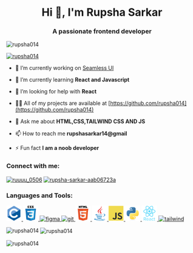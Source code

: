 <h1 align="center">Hi 👋, I'm Rupsha Sarkar</h1>
<h3 align="center">A passionate frontend developer</h3>

<p align="left"> <img src="https://komarev.com/ghpvc/?username=rupsha014&label=Profile%20views&color=0e75b6&style=flat" alt="rupsha014" /> </p>

<p align="left"> <a href="https://github.com/ryo-ma/github-profile-trophy"><img src="https://github-profile-trophy.vercel.app/?username=rupsha014" alt="rupsha014" /></a> </p>

- 🔭 I’m currently working on [Seamless UI](https://github.com/Clueless-Community/seamless-ui)

- 🌱 I’m currently learning **React and Javascript**

- 🤝 I’m looking for help with **React**

- 👨‍💻 All of my projects are available at [https://github.com/rupsha014](https://github.com/rupsha014)

- 💬 Ask me about **HTML,CSS,TAILWIND CSS AND JS**

- 📫 How to reach me **rupshasarkar14@gmail**

- ⚡ Fun fact **I am a noob developer**

<h3 align="left">Connect with me:</h3>
<p align="left">
<a href="https://twitter.com/ruuuu_0506" target="blank"><img align="center" src="https://raw.githubusercontent.com/rahuldkjain/github-profile-readme-generator/master/src/images/icons/Social/twitter.svg" alt="ruuuu_0506" height="30" width="40" /></a>
<a href="https://linkedin.com/in/rupsha-sarkar-aab06723a" target="blank"><img align="center" src="https://raw.githubusercontent.com/rahuldkjain/github-profile-readme-generator/master/src/images/icons/Social/linked-in-alt.svg" alt="rupsha-sarkar-aab06723a" height="30" width="40" /></a>
</p>

<h3 align="left">Languages and Tools:</h3>
<p align="left"> <a href="https://www.cprogramming.com/" target="_blank" rel="noreferrer"> <img src="https://raw.githubusercontent.com/devicons/devicon/master/icons/c/c-original.svg" alt="c" width="40" height="40"/> </a> <a href="https://www.w3schools.com/css/" target="_blank" rel="noreferrer"> <img src="https://raw.githubusercontent.com/devicons/devicon/master/icons/css3/css3-original-wordmark.svg" alt="css3" width="40" height="40"/> </a> <a href="https://www.figma.com/" target="_blank" rel="noreferrer"> <img src="https://www.vectorlogo.zone/logos/figma/figma-icon.svg" alt="figma" width="40" height="40"/> </a> <a href="https://git-scm.com/" target="_blank" rel="noreferrer"> <img src="https://www.vectorlogo.zone/logos/git-scm/git-scm-icon.svg" alt="git" width="40" height="40"/> </a> <a href="https://www.w3.org/html/" target="_blank" rel="noreferrer"> <img src="https://raw.githubusercontent.com/devicons/devicon/master/icons/html5/html5-original-wordmark.svg" alt="html5" width="40" height="40"/> </a> <a href="https://www.java.com" target="_blank" rel="noreferrer"> <img src="https://raw.githubusercontent.com/devicons/devicon/master/icons/java/java-original.svg" alt="java" width="40" height="40"/> </a> <a href="https://developer.mozilla.org/en-US/docs/Web/JavaScript" target="_blank" rel="noreferrer"> <img src="https://raw.githubusercontent.com/devicons/devicon/master/icons/javascript/javascript-original.svg" alt="javascript" width="40" height="40"/> </a> <a href="https://www.python.org" target="_blank" rel="noreferrer"> <img src="https://raw.githubusercontent.com/devicons/devicon/master/icons/python/python-original.svg" alt="python" width="40" height="40"/> </a> <a href="https://reactjs.org/" target="_blank" rel="noreferrer"> <img src="https://raw.githubusercontent.com/devicons/devicon/master/icons/react/react-original-wordmark.svg" alt="react" width="40" height="40"/> </a> <a href="https://tailwindcss.com/" target="_blank" rel="noreferrer"> <img src="https://www.vectorlogo.zone/logos/tailwindcss/tailwindcss-icon.svg" alt="tailwind" width="40" height="40"/> </a> </p>

<p><img align="left" src="https://github-readme-stats.vercel.app/api/top-langs?username=rupsha014&show_icons=true&locale=en&layout=compact" alt="rupsha014" /></p>

<p>&nbsp;<img align="center" src="https://github-readme-stats.vercel.app/api?username=rupsha014&show_icons=true&locale=en" alt="rupsha014" /></p>

<p><img align="center" src="https://github-readme-streak-stats.herokuapp.com/?user=rupsha014&" alt="rupsha014" /></p>
